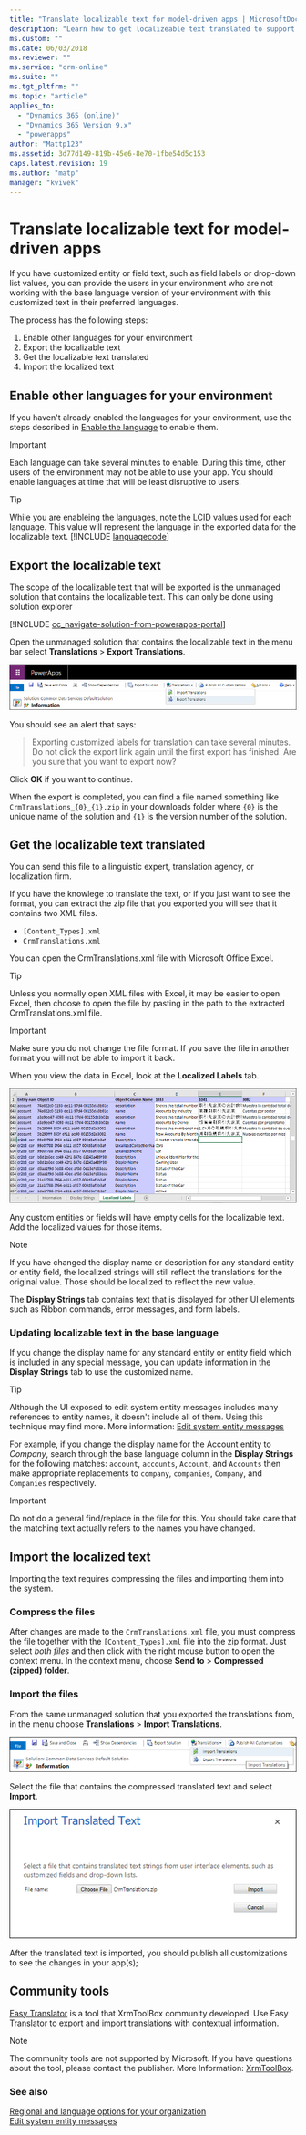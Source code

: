 ```yaml
---
title: "Translate localizable text for model-driven apps | MicrosoftDocs"
description: "Learn how to get localizeable text translated to support multiple languages"
ms.custom: ""
ms.date: 06/03/2018
ms.reviewer: ""
ms.service: "crm-online"
ms.suite: ""
ms.tgt_pltfrm: ""
ms.topic: "article"
applies_to: 
  - "Dynamics 365 (online)"
  - "Dynamics 365 Version 9.x"
  - "powerapps"
author: "Mattp123"
ms.assetid: 3d77d149-819b-45e6-8e70-1fbe54d5c153
caps.latest.revision: 19
ms.author: "matp"
manager: "kvivek"
---
```

# Translate localizable text for model-driven apps

If you have customized entity or field text, such as field labels or drop-down list values, you can provide the users in your environment who are not working with the base language version of your environment with this customized text in their preferred languages. 

The process has the following steps:
1. Enable other languages for your environment
2. Export the localizable text
3. Get the localizable text translated
4. Import the localized text

## Enable other languages for your environment

If you haven't already enabled the languages for your environment, use the steps described in [Enable the language](../../administrator/cds-environments/enable-languages.md#enable-the-language) to enable them.

> [!IMPORTANT]
> Each language can take several minutes to enable. During this time, other users of the environment may not be able to use your app. You should enable languages at time that will be least disruptive to users.

> [!TIP]
> While you are enableing the languages, note the LCID values used for each language. This value will represent the language in the exported data for the localizable text. [!INCLUDE [languagecode](../../includes/languagecode.md)]

## Export the localizable text

The scope of the localizable text that will be exported is the unmanaged solution that contains the localizable text. This can only be done using solution explorer

[!INCLUDE [cc_navigate-solution-from-powerapps-portal](../../includes/cc_navigate-solution-from-powerapps-portal.md)]

Open the unmanaged solution that contains the localizable text in the menu bar select **Translations** > **Export Translations**. 

![Export Translations](media/export-localizable-text.png)

You should see an alert that says:
> Exporting customized labels for translation can take several minutes. Do not click the export link again until the first export has finished. Are you sure that you want to export now? 

Click **OK** if you want to continue.

When the export is completed, you can find a file named something like `CrmTranslations_{0}_{1}.zip` in your downloads folder where `{0}` is the unique name of the solution and `{1}` is the version number of the solution.

## Get the localizable text translated

You can send this file to a linguistic expert, translation agency, or localization firm.

If you have the knowlege to translate the text, or if you just want to see the format, you can extract the zip file that you exported you will see that it contains two XML files. 
 - `[Content_Types].xml`
 - `CrmTranslations.xml`

You can open the CrmTranslations.xml file with Microsoft Office Excel.

> [!TIP]
> Unless you normally open XML files with Excel, it may be easier to open Excel, then choose to open the file by pasting in the path to the extracted CrmTranslations.xml file.

> [!IMPORTANT]
> Make sure you do not change the file format. If you save the file in another format you will not be able to import it back.

When you view the data in Excel, look at the **Localized Labels** tab.

![Exported text for localization](media/localized-labels-tab-exported-languages.png)

Any custom entities or fields will have empty cells for the localizable text. Add the localized values for those items.

> [!NOTE]
> If you have changed the display name or description for any standard entity or entity field, the localized strings will still reflect the translations for the original value. Those should be localized to reflect the new value.

The **Display Strings** tab contains text that is displayed for other UI elements such as Ribbon commands, error messages, and form labels.

### Updating localizable text in the base language

If you change the display name for any standard entity or entity field which is included in any special message, you can update information in the **Display Strings** tab to use the customized name.

> [!TIP]
> Although the UI exposed to edit system entity messages includes many references to entity names, it doesn't include all of them. Using this technique may find more. More information: [Edit system entity messages](../common-data-service/edit-system-entity-messages.md)

For example, if you change the display name for the Account entity to *Company*, search through the base language column in the  **Display Strings** for the following matches: `account`, `accounts`, `Account`, and `Accounts` then make appropriate replacements to `company`, `companies`, `Company`, and `Companies` respectively.

> [!IMPORTANT]
> Do not do a general find/replace in the file for this. You should take care that the matching text actually refers to the names you have changed.


## Import the localized text
Importing the text requires compressing the files and importing them into the system.

### Compress the files

After changes are made to the `CrmTranslations.xml` file, you must compress the file together with the `[Content_Types].xml` file into the zip format. Just select *both files* and then click with the right mouse button to open the context menu. In the context menu, choose **Send to** > **Compressed (zipped) folder**.

### Import the files

From the same unmanaged solution that you exported the translations from, in the menu choose **Translations** > **Import Translations**. 

![Import translations](media/import-translations.png)

Select the file that contains the compressed translated text and select **Import**.

![Import selected file](media/import-translated-text-dialog.png)

After the translated text is imported, you should publish all customizations to see the changes in your app(s);

## Community tools

[Easy Translator](https://www.xrmtoolbox.com/plugins/MsCrmTools.Translator/) is a tool that XrmToolBox community developed. Use Easy Translator to export and import translations with contextual information. 

> [!NOTE]
> The community tools are not supported by Microsoft.
> If you have questions about the tool, please contact the publisher. More Information: [XrmToolBox](https://www.xrmtoolbox.com).


### See also
[Regional and language options for your organization](../../administrator/cds-environments/enable-languages.md)<br />
[Edit system entity messages](../common-data-service/edit-system-entity-messages.md)

